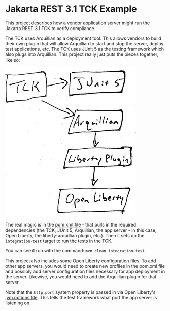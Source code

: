 # Jakarta REST 3.1 TCK Example

This project describes how a vendor application server might run the Jakarta REST 3.1 TCK to verify compliance.

The TCK uses Arquillian as a deployment tool. This allows vendors to build their own plugin that will allow Arquillian
to start and stop the server, deploy test applications, etc. The TCK uses JUnit 5 as the testing framework which also
plugs into Arquillian. This project really just puts the pieces together, like so:

![](tck-flow.png)

The real magic is in the [pom.xml file](pom.xml) - that pulls in the required dependencies (the TCK, JUnit 5,
Arquillian, the app server - in this case, Open Liberty, the liberty-arquillian plugin, etc.). Then it sets up the
`integration-test` target to run the tests in the TCK.

You can see it run with the command:
`mvn clean integration-test`

This project also includes some Open Liberty configuration files. To add other app servers, you would need to create
new profiles in the pom.xml file and possibly add server configuration files necessary for app deployment in the server.
Likewise, you would need to add the Arquillian plugin for that server.

Note that the `http.port` system property is passed in via Open Liberty's
[jvm.options file](src/test/arq-liberty-managed/jvm.options). This tells the test framework what port the app
server is listening on.
